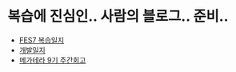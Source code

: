 # 복습에 진심인.. 사람의 블로그.. 준비..

- [FES7 복습일지](https://sthgml.github.io/blog/Review)
- [개발일지](https://sthgml.github.io/blog/DevLogs/review-note/)
- [메가테라 9기 주간회고](https://sthgml.github.io/blog/Megatera9/)
